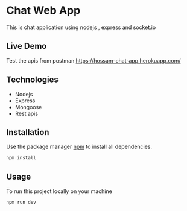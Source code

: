 # Chat Web App
This is chat application using nodejs , express and socket.io

## Live Demo
Test the apis from postman 
https://hossam-chat-app.herokuapp.com/

## Technologies
- Nodejs
- Express
- Mongoose
- Rest apis

## Installation

Use the package manager [npm](npmjs.com) to install all dependencies.

```bash
npm install 
```
## Usage
To run this project locally on your machine
```bash
npm run dev
```
